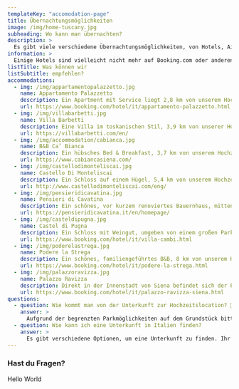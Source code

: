```yaml
---
templateKey: "accomodation-page"
title: Übernachtungsmöglichkeiten
image: /img/home-tuscany.jpg
subheading: Wo kann man übernachten?
description: >
  Es gibt viele verschiedene Übernachtungsmöglichkeiten, von Hotels, Airbnbs, B&Bs und Agriturismos in der Umgebung, wir sind sicher, dass ihr etwas finden werdet. Um euch die Suche zu erleichtern, haben wir einige Unterkünfte auf dem Land gesucht, die außerhalb des Stadtzentrums liegen und von denen aus ihr sowohl den Hochzeitsort als auch die Altstadt bequem erreichen könnt, und eine Liste erstellt. Wenn ihr im Zentrum von Siena übernachten wollt, gibt es viele Möglichkeiten, also sucht euch eine aus, die am besten zu euren Wünschen passt.
information: >
  Einige Hotels sind vielleicht nicht mehr auf Booking.com oder anderen Suchportalen verfügbar, aber es könnte sich lohnen, dort anzurufen und zu fragen. Wenn man mit dem Auto anreist und innerhalb von Siena oder einer anderen größeren Stadt übernachtet, sollte man ein Hotel wählen, das außerhalb der ZTL (Zona Traffico Limitato - Begrenzte Verkehrszone) liegt ⛔ oder eines, das eine Erlaubnis zum Einfahren und Parken gibt, sonst muss man ein Bußgeld zahlen. 👮 ⚠️
listTitle: Was können wir
listSubtitle: empfehlen?
accommodations:
  - img: /img/appartamentopalazzetto.jpg
    name: Appartamento Palazzetto
    description: Ein Apartment mit Service liegt 2,8 km von unserem Hochzeitsort (Landstraße) und 8 km von der Altstadt von Siena entfernt. Sie bieten eine Wohnung mit Balkon für 2 Personen (großes Doppelbett), und eine Maisonette für 4-6 Personen.
    url: https://www.booking.com/hotel/it/appartamento-palazzetto.html
  - img: /img/villabarbetti.jpg
    name: Villa Barbetti
    description: Eine Villa im toskanischen Stil, 3,9 km von unserer Hochzeitslocation und 6,1 km von der Altstadt von Siena entfernt. Es werden 3 Zimmer angeboten. Die Verfügbarkeit und Preise könnt ihr bei der Unterkunft direkt anfragen.
    url: https://villabarbetti.com/en/
  - img: /img/accommodation/cabianca.jpg
    name: B&B Ca’ Bianca
    description: Ein hübsches Bed & Breakfast, 3,7 km von unserem Hochzeitsort und 6 km von der Altstadt von Siena entfernt. Sie bieten Doppelzimmer mit Frühstück an. Das B&B erlaubt keine Kinder unter 14 Jahren.
    url: https://www.cabiancasiena.com/
  - img: /img/castellodimonteliscai.jpg
    name: Castello Di Monteliscai
    description: Ein Schloss auf einem Hügel, 5,4 km von unserem Hochzeitsort und 5,5 km von der Altstadt von Siena entfernt. Sie bietet Doppel-, Drei- und Vierbettzimmer sowie Apartments für 2-6 Personen. Das Buchungsformular auf der Website funktioniert nicht, also kontaktiert sie per Telefon oder E-Mail.
    url: http://www.castellodimonteliscai.com/eng/
  - img: /img/pensieridicavatina.jpg
    name: Pensieri di Cavatina
    description: Ein schönes, vor kurzem renoviertes Bauernhaus, mitten in der Natur, umgeben von Weinbergen und Zypressen, 5,5 km von unserem Hochzeitsort (Landstraße) und 12 km von der Altstadt von Siena entfernt. Sie bieten Zimmer für 2-3 Personen an. Wenn sie auf booking.com ausgebucht sind, versucht es auf ihrer Website.
    url: https://pensieridicavatina.it/en/homepage/
  - img: /img/casteldipugna.jpg
    name: Castel di Pugna
    description: Ein Schloss mit Weingut, umgeben von einem großen Park, 6 km von unserem Hochzeitsort und 3,7 km von der Altstadt von Siena entfernt. Sie bieten ein Apartment mit zwei Schlafzimmern für 2-4 Personen. Nutzt ihre Website oder booking.com
    url: https://www.booking.com/hotel/it/villa-cambi.html
  - img: /img/poderelastrega.jpg
    name: Podere la Strega
    description: Ein schönes, familiengeführtes B&B, 8 km von unserem Hochzeitsort und 2,9 km von der Altstadt von Siena entfernt. Sie bieten Einzel- und Doppelzimmer (1-4 Personen) mit kontinentalem Frühstück an. Für eine einfache Buchung empfehlen wir booking.com.
    url: https://www.booking.com/hotel/it/podere-la-strega.html
  - img: /img/palazzoravizza.jpg
    name: Palazzo Ravizza
    description: Direkt in der Innenstadt von Siena befindet sich der Palazzo Ravizza, ein Hotel, in dem wir während unseres Toskana-Urlaubs einmal übernachtet haben. Es bietet hübsche, exklusive Zimmer mit einem sehr nostalgischen Flair und Atmosphäre. Es ist die perfekte Wahl, wenn ihr Siena erkunden wollt, obwohl es 8,5 km zu Fuß und 17,0 km mit dem Auto vom Hochzeitsort entfernt ist.
    url: https://www.booking.com/hotel/it/palazzo-ravizza-siena.html
questions:
  - question: Wie kommt man von der Unterkunft zur Hochzeitslocation? 🚕
    answer: >
      Aufgrund der begrenzten Parkmöglichkeiten auf dem Grundstück bitten wir euch, zusammen mit anderen Gästen in einem privaten Auto zur Hochzeit und zurück zu fahren oder den lokalen Transportdienst <a href="https://www.sartinisiena.com/en/" target="_blank">www.sartinisiena.com</a> zu nutzen, um einen Transport zu eurer gebuchten Unterkunft zu arrangieren, da die Taxis in Siena in den späten Abendstunden nicht zuverlässig sind.
  - question: Wie kann ich eine Unterkunft in Italien finden?
    answer: >
      Es gibt verschiedene Optionen, um eine Unterkunft zu finden. Ihr könnt bei den folgenden Webseiten suchen <a href="https://www.booking.com" target="_blank">www.booking.com</a>, <a href="https://www.airbnb.com" target="_blank">www.airbnb.com</a>, <a href="https://www.agriturismo.it/de/" target="_blank">www.agriturismo.it</a>, <a href="https://www.expedia.com" target="_blank">www.expedia.com</a>, <a href="https://www.kayak.com" target="_blank">www.kayak.com</a>, <a href="https://www.tripadvisor.com" target="_blank">www.tripadvisor.com</a>. Es kommt oft vor, dass ein Hotel auf einer Website ausgebucht ist, aber es lohnt sich immer zu versuchen, direkt nachzufragen, denn viele Unterkünfte halten immer ein oder zwei Zimmer für solche Fälle frei. Viele tolle Unterkünfte haben keine Website oder sind nicht in den bekannten Suchportalen zu finden, also geht über Google Maps und kontaktiert sie.
---
```


### Hast du Fragen?

Hello World
